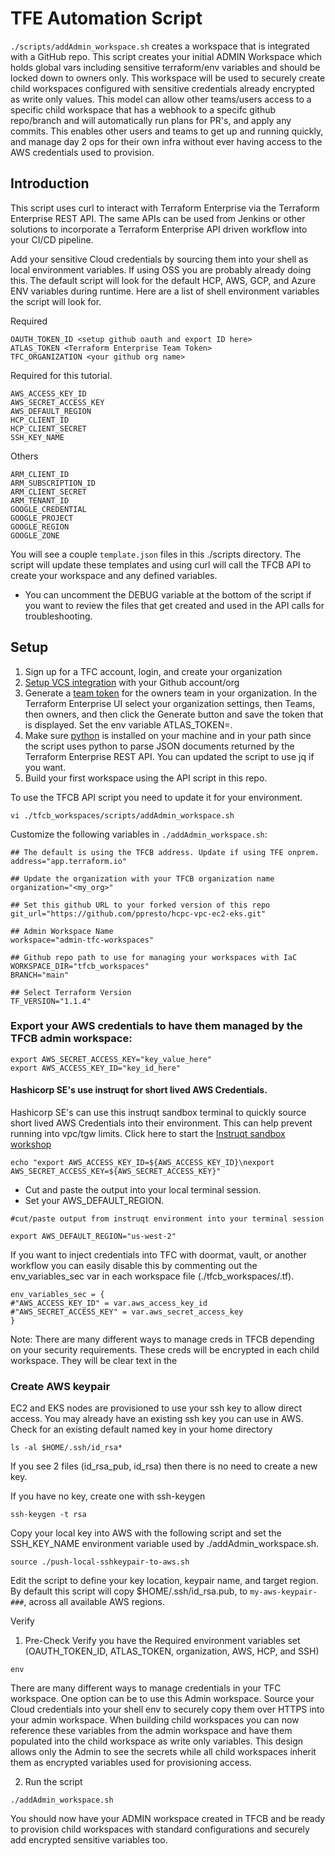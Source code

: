 # TFE Automation Script
`./scripts/addAdmin_workspace.sh` creates a workspace that is integrated with a GitHub repo.  This script creates your initial ADMIN Workspace which holds global vars including sensitive terraform/env variables and should be locked down to owners only.  This workspace will be used to securely create child workspaces configured with sensitive credentials already encrypted as write only values.  This model can allow other teams/users access to a specific child workspace that has a webhook to a specifc github repo/branch and will automatically run plans for PR's, and apply any commits.  This enables other users and teams to get up and running quickly, and manage day 2 ops for their own infra without ever having access to the AWS credentials used to provision.

## Introduction
This script uses curl to interact with Terraform Enterprise via the Terraform Enterprise REST API. The same APIs can be used from Jenkins or other solutions to incorporate a Terraform Enterprise API driven workflow into your CI/CD pipeline.

Add your sensitive Cloud credentials by sourcing them into your shell as local environment variables.  If using OSS you are probably already doing this.  The default script will look for the default HCP, AWS, GCP, and Azure ENV variables during runtime. Here are a list of shell environment variables the script will look for.


Required
```
OAUTH_TOKEN_ID <setup github oauth and export ID here>
ATLAS_TOKEN <Terraform Enterprise Team Token>
TFC_ORGANIZATION <your github org name>
```

Required for this tutorial.
```
AWS_ACCESS_KEY_ID
AWS_SECRET_ACCESS_KEY
AWS_DEFAULT_REGION
HCP_CLIENT_ID
HCP_CLIENT_SECRET
SSH_KEY_NAME
```

Others
```
ARM_CLIENT_ID
ARM_SUBSCRIPTION_ID
ARM_CLIENT_SECRET
ARM_TENANT_ID
GOOGLE_CREDENTIAL
GOOGLE_PROJECT
GOOGLE_REGION
GOOGLE_ZONE
```

You will see a couple `template.json` files in this ./scripts directory.  The script will update these templates and using curl will call the TFCB API to create your workspace and any defined variables.
* You can uncomment the DEBUG variable at the bottom of the script if you want to review the files that get created and used in the API calls for troubleshooting.

## Setup
1. Sign up for a TFC account, login, and create your organization
2. [Setup VCS integration](https://www.terraform.io/docs/cloud/vcs/github.html) with your Github account/org
3. Generate a [team token](https://www.terraform.io/docs/enterprise/users-teams-organizations/service-accounts.html#team-service-accounts) for the owners team in your organization.  In the Terraform Enterprise UI select your organization settings, then Teams, then owners, and then click the Generate button and save the token that is displayed.  Set the env variable ATLAS_TOKEN=<team token>.
4. Make sure [python](https://www.python.org/downloads/) is installed on your machine and in your path since the script uses python to parse JSON documents returned by the Terraform Enterprise REST API.  You can updated the script to use jq if you want.
5. Build your first workspace using the API script in this repo.

To use the TFCB API script you need to update it for your environment.  
```
vi ./tfcb_workspaces/scripts/addAdmin_workspace.sh
```
Customize the following variables in `./addAdmin_workspace.sh`:
```
## The default is using the TFCB address. Update if using TFE onprem.
address="app.terraform.io"

## Update the organization with your TFCB organization name
organization="<my_org>"

## Set this github URL to your forked version of this repo
git_url="https://github.com/ppresto/hcpc-vpc-ec2-eks.git"

## Admin Workspace Name
workspace="admin-tfc-workspaces"

## Github repo path to use for managing your workspaces with IaC
WORKSPACE_DIR="tfcb_workspaces"
BRANCH="main"

## Select Terraform Version
TF_VERSION="1.1.4"
```
### Export your AWS credentials to have them managed by the TFCB admin workspace:
```
export AWS_SECRET_ACCESS_KEY="key_value_here"
export AWS_ACCESS_KEY_ID="key_id_here"
```

#### Hashicorp SE's use instruqt for short lived AWS Credentials.
Hashicorp SE's can use this instruqt sandbox terminal to quickly source short lived AWS Credentials into their environment.  This can help prevent running into vpc/tgw limits.  Click here to start the [Instruqt sandbox workshop](https://play.instruqt.com/hashicorp/tracks/fra-ssn-enablement)
```
echo "export AWS_ACCESS_KEY_ID=${AWS_ACCESS_KEY_ID}\nexport AWS_SECRET_ACCESS_KEY=${AWS_SECRET_ACCESS_KEY}"
```

* Cut and paste the output into your local terminal session. 
* Set your AWS_DEFAULT_REGION.
```
#cut/paste output from instruqt environment into your terminal session

export AWS_DEFAULT_REGION="us-west-2"
```

If you want to inject credentials into TFC with doormat, vault, or another workflow you can easily disable this by commenting out the env_variables_sec var in each workspace file (./tfcb_workspaces/<workspace-name>.tf).
```
env_variables_sec = {
#"AWS_ACCESS_KEY_ID" = var.aws_access_key_id
#"AWS_SECRET_ACCESS_KEY" = var.aws_secret_access_key
}
```
Note: There are many different ways to manage creds in TFCB depending on your security requirements.  These creds will be encrypted in each child workspace.  They will be clear text in the

### Create AWS keypair
EC2 and EKS nodes are provisioned to use your ssh key to allow direct access.  You may already have an existing ssh key you can use in AWS.  Check for an existing default named key in your home directory
```
ls -al $HOME/.ssh/id_rsa*
```
If you see 2 files (id_rsa_pub, id_rsa) then there is no need to create a new key.

If you have no key, create one with ssh-keygen
```
ssh-keygen -t rsa
```

Copy your local key into AWS with the following script and set the SSH_KEY_NAME environment variable used by ./addAdmin_workspace.sh.
```
source ./push-local-sshkeypair-to-aws.sh
```
Edit the script to define your key location, keypair name, and target region.  By default this script will copy $HOME/.ssh/id_rsa.pub, to `my-aws-keypair-###`, across all available AWS regions.

Verify 
1. Pre-Check
Verify you have the Required environment variables set (OAUTH_TOKEN_ID, ATLAS_TOKEN, organization, AWS, HCP, and SSH)
```
env
```
There are many different ways to manage credentials in your TFC workspace. One option can be to use this Admin workspace.  Source your Cloud credentials into your shell env to securely copy them over HTTPS into your admin workspace.  When building child workspaces you can now reference these variables from the admin workspace and have them populated into the child workspace as write only variables.  This design allows only the Admin to see the secrets while all child workspaces inherit them as encrypted variables used for provisioning access.

2. Run the script
```
./addAdmin_workspace.sh
```
You should now have your ADMIN workspace created in TFCB and be ready to provision child workspaces with standard configurations and securely add encrypted sensitive variables too.